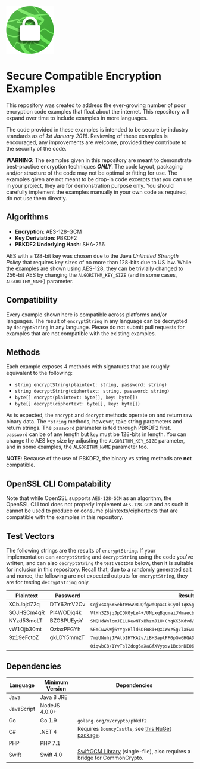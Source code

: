 ![](icon.png)

# Secure Compatible Encryption Examples
This repository was created to address the ever-growing number of poor
encryption code examples that float about the internet.  This repository will
expand over time to include examples in more languages.

The code provided in these examples is intended to be secure by industry
standards as of *1st January 2018*.  Reviewing of these examples is encouraged,
any improvements are welcome, provided they contribute to the security of the
code.

**WARNING**: The examples given in this repository are meant to demonstrate best-practice encryption techniques ***ONLY***.  The code layout, packaging and/or structure of the code may not be optimal or fitting for use.  The examples given are not meant to be drop-in code excerpts that you can use in your project, they are for demonstration purpose only.  You should carefully implement the examples manually in your own code as required, do not use them directly.

## Algorithms
- **Encryption**: AES-128-GCM
- **Key Deriviation**: PBKDF2
- **PBKDF2 Underlying Hash**: SHA-256

AES with a 128-bit key was chosen due to the Java *Unlimited Strength Policy*
that requires key sizes of no more than 128-bits due to US law.  While the
examples are shown using AES-128, they can be trivially changed to 256-bit AES
by changing the `ALGORITHM_KEY_SIZE` (and in some cases, `ALGORITHM_NAME`) parameter.

## Compatibility
Every example shown here is compatible across platforms and/or languages.  The result of `encryptString` in any language can be decrypted by `decryptString` in any language.  Please do not submit pull requests for examples that are not compatible with the existing examples.

## Methods
Each example exposes 4 methods with signatures that are roughly equivalent to
the following:
- `string encryptString(plaintext: string, password: string)`
- `string decryptString(ciphertext: string, password: string)`
- `byte[] encrypt(plaintext: byte[], key: byte[])`
- `byte[] decrypt(ciphertext: byte[], key: byte[])`

As is expected, the `encrypt` and `decrypt` methods operate on and return raw
binary data.  The `*string` methods, however, take string parameters and return
strings.  The `password` parameter is fed through PBKDF2 first.  `password` can be of any length but `key` must be 128-bits in length.  You can change the AES key size by adjusting the `ALGORITHM_KEY_SIZE` parameter, and in some examples, the `ALGORITHM_NAME` parameter too.

**NOTE**: Because of the use of PBKDF2, the binary vs string methods are **not**
compatible.

## OpenSSL CLI Compatability
Note that while OpenSSL supports `AES-128-GCM` as an algorithm, the OpenSSL CLI tool does not properly implement `AES-128-GCM` and as such it cannot be used to produce or consume plaintexts/ciphertexts that are compatible with the examples in this repository.

## Test Vectors
The following strings are the results of `encryptString`.  If your implementation can `encryptString` and `decryptString` using the code you've written, and can also `decryptString` the test vectors below, then it is suitable for inclusion in this repository.  Recall that, due to a randomly generated salt and nonce, the following are not expected outputs for `encryptString`, they are for testing `decryptString` only.

| Plaintext | Password | Result |
|-----------|----------|--------|
|XCbJbjd72q|DTY62mV2Cv|`CqjxsXq6Y5ebtW6w98UQfgwdOpaCCkCy0l1qK5gJfhZnKVhp4+OuvxoiigHi8mO1R8CAyl5t`|
|SOJHSCm4qR|Pl4WODjq4k|`VtHh3Z6jqJpIDK0yLe4+/UNpxqBqcmaiJWmaecb7qfCyOlAcVJ973zBNM51VCup5UTuVlu3H`|
|NYzd53moLT|BZO8PUEysY|`SNQHdWnlcmJELLKewNTxBhzmJ1U+ChqKK5Kdvd/FSKssHW5b8y8SOrNVHdm78JUAYpGKlEUD`|
|vW1Qjb30mt|OziaxPFGYh|`5EmCwwSWj6YYgxBlld6DFW8I+QXCWxz5g/laEwUYV/DuoCGvxbW4ZlMd1Tsj4N07WbBOhIJU`|
|9z19eFctoZ|gkLDY5mmzT|`7miUNuhjJPAlbIHYKA2v/iBH3aplFF0pGw6HQAD5tKluh/1M69MLQ9xIkVcGfTr0CycsTFLU`|
|||`0iqwbC8/1YvTsl2dog6aXaGfXVypsv1BcbnDE06C7nl9REITn3NW18+ZUmc=`|

## Dependencies
|Language|Minimum Version|Dependencies|
|--------|---------------|------------|
|Java|Java 8 JRE||
|JavaScript|NodeJS 4.0.0+||
|Go|Go 1.9|`golang.org/x/crypto/pbkdf2`|
|C#|.NET 4|Requires `BouncyCastle`, see [this NuGet package](https://www.nuget.org/packages/BouncyCastle/).|
|PHP|PHP 7.1||
|Swift|Swift 4.0|[SwiftGCM Library](https://github.com/luke-park/SwiftGCM) (single-file), also requires a bridge for CommonCrypto.|
